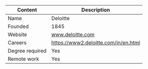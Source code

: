 | Content         | Description                         |
| --------------- | ----------------------------------- |
| Name            | Deloitte  		                      |
| Founded         | 1845                                |
| Website         |	www.deloitte.com                    |
| Careers         | https://www2.deloitte.com/in/en.html|
| Degree required | Yes                                 |
| Remote work     | Yes                                 |
